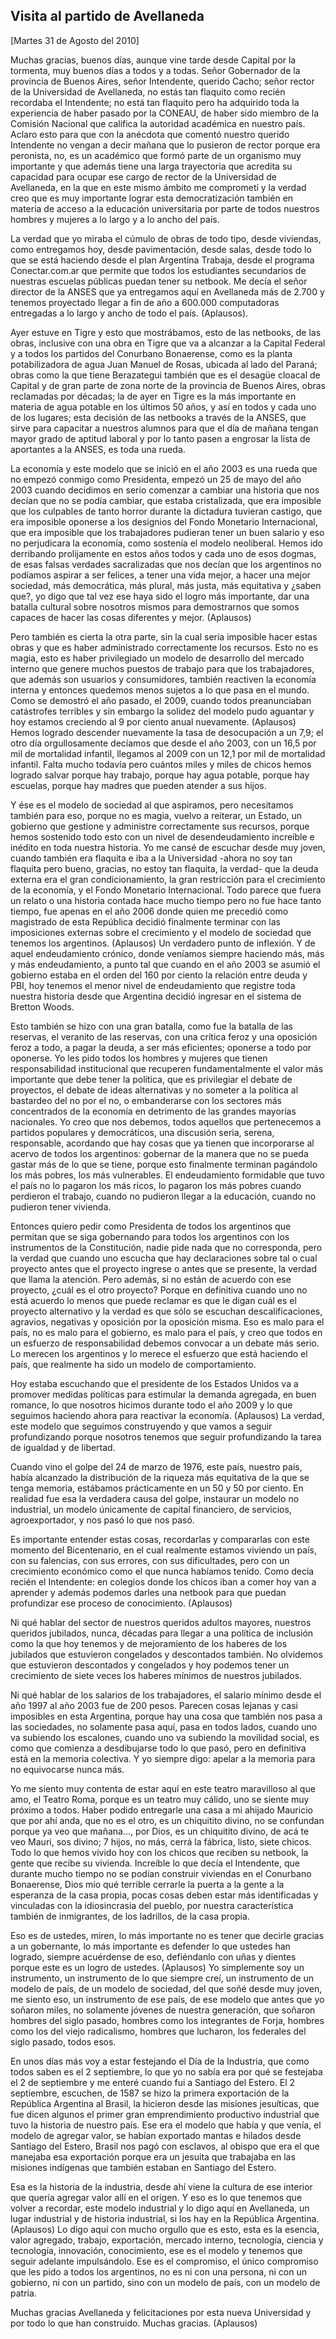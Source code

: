 Visita al partido de Avellaneda
-------------------------------

[Martes 31 de Agosto del 2010]

Muchas gracias, buenos días, aunque vine tarde desde Capital por la
tormenta, muy buenos días a todos y a todas. Señor Gobernador de la
provincia de Buenos Aires, señor Intendente, querido Cacho; señor rector
de la Universidad de Avellaneda, no estás tan flaquito como recién
recordaba el Intendente; no está tan flaquito pero ha adquirido toda la
experiencia de haber pasado por la CONEAU, de haber sido miembro de la
Comisión Nacional que califica la autoridad académica en nuestro país.
Aclaro esto para que con la anécdota que comentó nuestro querido
Intendente no vengan a decir mañana que lo pusieron de rector porque era
peronista, no, es un académico que formó parte de un organismo muy
importante y que además tiene una larga trayectoria que acredita su
capacidad para ocupar ese cargo de rector de la Universidad de
Avellaneda, en la que en este mismo ámbito me comprometí y la verdad
creo que es muy importante lograr esta democratización también en
materia de acceso a la educación universitaria por parte de todos
nuestros hombres y mujeres a lo largo y a lo ancho del país.

La verdad que yo miraba el cúmulo de obras de todo tipo, desde
viviendas, como entregamos hoy, desde pavimentación, desde salas, desde
todo lo que se está haciendo desde el plan Argentina Trabaja, desde el
programa Conectar.com.ar que permite que todos los estudiantes
secundarios de nuestras escuelas públicas puedan tener su netbook. Me
decía el señor director de la ANSES que ya entregamos aquí en Avellaneda
más de 2.700 y tenemos proyectado llegar a fin de año a 600.000
computadoras entregadas a lo largo y ancho de todo el país. (Aplausos).

Ayer estuve en Tigre y esto que mostrábamos, esto de las netbooks, de
las obras, inclusive con una obra en Tigre que va a alcanzar a la
Capital Federal y a todos los partidos del Conurbano Bonaerense, como es
la planta potabilizadora de agua Juan Manuel de Rosas, ubicada al lado
del Paraná; obras como la que tiene Berazategui también que es el
desagüe cloacal de Capital y de gran parte de zona norte de la provincia
de Buenos Aires, obras reclamadas por décadas; la de ayer en Tigre es la
más importante en materia de agua potable en los últimos 50 años, y así
en todos y cada uno de los lugares; esta decisión de las netbooks a
través de la ANSES, que sirve para capacitar a nuestros alumnos para que
el día de mañana tengan mayor grado de aptitud laboral y por lo tanto
pasen a engrosar la lista de aportantes a la ANSES, es toda una rueda.

La economía y este modelo que se inició en el año 2003 es una rueda que
no empezó conmigo como Presidenta, empezó un 25 de mayo del año 2003
cuando decidimos en serio comenzar a cambiar una historia que nos decían
que no se podía cambiar, que estaba cristalizada, que era imposible que
los culpables de tanto horror durante la dictadura tuvieran castigo, que
era imposible oponerse a los designios del Fondo Monetario
Internacional, que era imposible que los trabajadores pudieran tener un
buen salario y eso no perjudicara la economía, como sostenía el modelo
neoliberal. Hemos ido derribando prolijamente en estos años todos y cada
uno de esos dogmas, de esas falsas verdades sacralizadas que nos decían
que los argentinos no podíamos aspirar a ser felices, a tener una vida
mejor, a hacer una mejor sociedad, más democrática, más plural, más
justa, más equitativa y ¿saben que?, yo digo que tal vez ese haya sido
el logro más importante, dar una batalla cultural sobre nosotros mismos
para demostrarnos que somos capaces de hacer las cosas diferentes y
mejor. (Aplausos)

Pero también es cierta la otra parte, sin la cual sería imposible hacer
estas obras y que es haber administrado correctamente los recursos. Esto
no es magia, esto es haber privilegiado un modelo de desarrollo del
mercado interno que genere muchos puestos de trabajo para que los
trabajadores, que además son usuarios y consumidores, también reactiven
la economía interna y entonces quedemos menos sujetos a lo que pasa en
el mundo. Como se demostró el año pasado, el 2009, cuando todos
preanunciaban catástrofes terribles y sin embargo la solidez del modelo
pudo aguantar y hoy estamos creciendo al 9 por ciento anual nuevamente.
(Aplausos) Hemos logrado descender nuevamente la tasa de desocupación a
un 7,9; el otro día orgullosamente decíamos que desde el año 2003, con
un 16,5 por mil de mortalidad infantil, llegamos al 2009 con un 12,1 por
mil de mortalidad infantil. Falta mucho todavía pero cuántos miles y
miles de chicos hemos logrado salvar porque hay trabajo, porque hay agua
potable, porque hay escuelas, porque hay madres que pueden atender a sus
hijos.

Y ése es el modelo de sociedad al que aspiramos, pero necesitamos
también para eso, porque no es magia, vuelvo a reiterar, un Estado, un
gobierno que gestione y administre correctamente sus recursos, porque
hemos sostenido todo esto con un nivel de desendeudamiento increíble e
inédito en toda nuestra historia. Yo me cansé de escuchar desde muy
joven, cuando también era flaquita e iba a la Universidad -ahora no soy
tan flaquita pero bueno, gracias, no estoy tan flaquita, la verdad- que
la deuda externa era el gran condicionamiento, la gran restricción para
el crecimiento de la economía, y el Fondo Monetario Internacional. Todo
parece que fuera un relato o una historia contada hace mucho tiempo pero
no fue hace tanto tiempo, fue apenas en el año 2006 donde quien me
precedió como magistrado de esta República decidió finalmente terminar
con las imposiciones externas sobre el crecimiento y el modelo de
sociedad que tenemos los argentinos. (Aplausos) Un verdadero punto de
inflexión. Y de aquel endeudamiento crónico, donde veníamos siempre
haciendo más, más y más endeudamiento, a punto tal que cuando en el año
2003 se asumió el gobierno estaba en el orden del 160 por ciento la
relación entre deuda y PBI, hoy tenemos el menor nivel de endeudamiento
que registre toda nuestra historia desde que Argentina decidió ingresar
en el sistema de Bretton Woods.

Esto también se hizo con una gran batalla, como fue la batalla de las
reservas, el veranito de las reservas, con una crítica feroz y una
oposición feroz a todo, a pagar la deuda, a ser más eficientes; oponerse
a todo por oponerse. Yo les pido todos los hombres y mujeres que tienen
responsabilidad institucional que recuperen fundamentalmente el valor
más importante que debe tener la política, que es privilegiar el debate
de proyectos, el debate de ideas alternativas y no someter a la política
al bastardeo del no por el no, o embanderarse con los sectores más
concentrados de la economía en detrimento de las grandes mayorías
nacionales. Yo creo que nos debemos, todos aquellos que pertenecemos a
partidos populares y democráticos, una discusión seria, serena,
responsable, acordando que hay cosas que ya tienen que incorporarse al
acervo de todos los argentinos: gobernar de la manera que no se pueda
gastar más de lo que se tiene, porque esto finalmente terminan pagándolo
los más pobres, los más vulnerables. El endeudamiento formidable que
tuvo el país no lo pagaron los más ricos, lo pagaron los más pobres
cuando perdieron el trabajo, cuando no pudieron llegar a la educación,
cuando no pudieron tener vivienda.

Entonces quiero pedir como Presidenta de todos los argentinos que
permitan que se siga gobernando para todos los argentinos con los
instrumentos de la Constitución, nadie pide nada que no corresponda,
pero la verdad que cuando uno escucha que hay declaraciones sobre tal o
cual proyecto antes que el proyecto ingrese o antes que se presente, la
verdad que llama la atención. Pero además, si no están de acuerdo con
ese proyecto, ¿cuál es el otro proyecto? Porque en definitiva cuando uno
no está acuerdo lo menos que puede reclamar es que le digan cuál es el
proyecto alternativo y la verdad es que sólo se escuchan
descalificaciones, agravios, negativas y oposición por la oposición
misma. Eso es malo para el país, no es malo para el gobierno, es malo
para el país, y creo que todos en un esfuerzo de responsabilidad debemos
convocar a un debate más serio. Lo merecen los argentinos y lo merece el
esfuerzo que está haciendo el país, que realmente ha sido un modelo de
comportamiento.

Hoy estaba escuchando que el presidente de los Estados Unidos va a
promover medidas políticas para estimular la demanda agregada, en buen
romance, lo que nosotros hicimos durante todo el año 2009 y lo que
seguimos haciendo ahora para reactivar la economía. (Aplausos) La
verdad, este modelo que seguimos construyendo y que vamos a seguir
profundizando porque nosotros tenemos que seguir profundizando la tarea
de igualdad y de libertad.

Cuando vino el golpe del 24 de marzo de 1976, este país, nuestro país,
había alcanzado la distribución de la riqueza más equitativa de la que
se tenga memoria, estábamos prácticamente en un 50 y 50 por ciento. En
realidad fue esa la verdadera causa del golpe, instaurar un modelo no
industrial, un modelo únicamente de capital financiero, de servicios,
agroexportador, y nos pasó lo que nos pasó.

Es importante entender estas cosas, recordarlas y compararlas con este
momento del Bicentenario, en el cual realmente estamos viviendo un país,
con su falencias, con sus errores, con sus dificultades, pero con un
crecimiento económico como el que nunca habíamos tenido. Como decía
recién el Intendente: en colegios donde los chicos iban a comer hoy van
a aprender y además podemos darles una netbook para que puedan
profundizar ese proceso de conocimiento. (Aplausos)

Ni qué hablar del sector de nuestros queridos adultos mayores, nuestros
queridos jubilados, nunca, décadas para llegar a una política de
inclusión como la que hoy tenemos y de mejoramiento de los haberes de
los jubilados que estuvieron congelados y descontados también. No
olvidemos que estuvieron descontados y congelados y hoy podemos tener un
crecimiento de siete veces los haberes mínimos de nuestros jubilados.

Ni qué hablar de los salarios de los trabajadores, el salario mínimo
desde el año 1997 al año 2003 fue de 200 pesos. Parecen cosas lejanas y
casi imposibles en esta Argentina, porque hay una cosa que también nos
pasa a las sociedades, no solamente pasa aquí, pasa en todos lados,
cuando uno va subiendo los escalones, cuando uno va subiendo la
movilidad social, es como que comienza a desdibujarse todo lo que pasó,
pero en definitiva está en la memoria colectiva. Y yo siempre digo:
apelar a la memoria para no equivocarse nunca más.

Yo me siento muy contenta de estar aquí en este teatro maravilloso al
que amo, el Teatro Roma, porque es un teatro muy cálido, uno se siente
muy próximo a todos. Haber podido entregarle una casa a mi ahijado
Mauricio que por ahí anda, que no es el otro, es un chiquitito divino,
no se confundan porque ya veo que mañana..., por Dios, es un chiquitito
divino, de acá te veo Mauri, sos divino; 7 hijos, no más, cerrá la
fábrica, listo, siete chicos. Todo lo que hemos vivido hoy con los
chicos que reciben su netbook, la gente que recibe su vivienda.
Increíble lo que decía el Intendente, que durante mucho tiempo no se
podían construir viviendas en el Conurbano Bonaerense, Dios mío qué
terrible cerrarle la puerta a la gente a la esperanza de la casa propia,
pocas cosas deben estar más identificadas y vinculadas con la
idiosincrasia del pueblo, por nuestra característica también de
inmigrantes, de los ladrillos, de la casa propia.

Eso es de ustedes, miren, lo más importante no es tener que decirle
gracias a un gobernante, lo más importante es defender lo que ustedes
han logrado, siempre acuérdense de eso, defiéndanlo con uñas y dientes
porque este es un logro de ustedes. (Aplausos) Yo simplemente soy un
instrumento, un instrumento de lo que siempre creí, un instrumento de un
modelo de país, de un modelo de sociedad, del que soñé desde muy joven,
me siento eso, un instrumento de ese país, de ese modelo que antes que
yo soñaron miles, no solamente jóvenes de nuestra generación, que
soñaron hombres del siglo pasado, hombres como los integrantes de Forja,
hombres como los del viejo radicalismo, hombres que lucharon, los
federales del siglo pasado, todos esos.

En unos días más voy a estar festejando el Día de la Industria, que como
todos saben es el 2 septiembre, lo que yo no sabía era por qué se
festejaba el 2 de septiembre y me enteré cuando fui a Santiago del
Estero. El 2 septiembre, escuchen, de 1587 se hizo la primera
exportación de la República Argentina al Brasil, la hicieron desde las
misiones jesuíticas, que fue dicen algunos el primer gran emprendimiento
productivo industrial que tuvo la historia de nuestro país. Ese era el
modelo que había y que venía, el modelo de agregar valor, se habían
exportado mantas e hilados desde Santiago del Estero, Brasil nos pagó
con esclavos, al obispo que era el que manejaba esa exportación porque
era un jesuita que trabajaba en las misiones indígenas que también
estaban en Santiago del Estero.

Esa es la historia de la industria, desde ahí viene la cultura de ese
interior que quería agregar valor allí en el origen. Y eso es lo que
tenemos que volver a recordar, este modelo industrial y lo digo aquí en
Avellaneda, un lugar industrial y de historia industrial, si los hay en
la República Argentina. (Aplausos) Lo digo aquí con mucho orgullo que es
esto, esta es la esencia, valor agregado, trabajo, exportación, mercado
interno, tecnología, ciencia y tecnología, innovación, conocimiento, ese
es el modelo y tenemos que seguir adelante impulsándolo. Ese es el
compromiso, el único compromiso que les pido a todos los argentinos, no
es ni con una persona, ni con un gobierno, ni con un partido, sino con
un modelo de país, con un modelo de patria.

Muchas gracias Avellaneda y felicitaciones por esta nueva Universidad y
por todo lo que han construido. Muchas gracias. (Aplausos)

 

 
